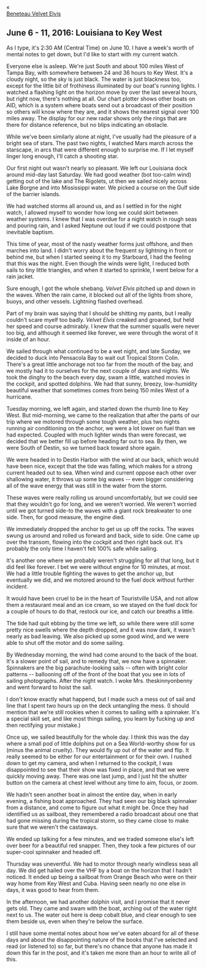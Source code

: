 <div class="top-nav-links"><div class="link-arrow link-arrow-left"><div class="div-left-ticks">«</div><a href="/velvet-elvis/beneteau" class="div-left-text">Beneteau Velvet Elvis</a></div></div>

<h2>June 6 - 11, 2016:  Louisiana to Key West</h2>

As I type, it's 2:30 AM (Central Time) on June 10.  I have a week's worth of mental notes to get down, but I'd like to start with my current watch.

Everyone else is asleep.  We're just South and about 100 miles West of Tampa Bay, with somewhere between 24 and 36 hours to Key West.  It's a cloudy night, so the sky is just black.  The water is just blackness too, except for the little bit of frothiness illuminated by our boat's running lights.  I watched a flashing light on the horizon move by over the last several hours, but right now, there's nothing at all.  Our chart plotter shows other boats on AID, which is a system where boats send out a broadcast of their position so others will know where they are, and it shows the nearest signal over 100 miles away.  The display for our new radar shows only the rings that are there for distance reference, but no blips indicating an obstacle.

While we've been similarly alone at night, I've usually had the pleasure of a bright sea of stars.  The past two nights, I watched Mars march across the starscape, in arcs that were different enough to surprise me.  If I let myself linger long enough, I'll catch a shooting star.

Our first night out wasn't nearly so pleasant.  We left our Louisiana dock around mid-day last Saturday.  We had good weather (bot too-calm wind) getting out of the lake and The Rigolets, ut then we sailed nicely across Lake Borgne and into Mississippi water.  We picked a course on the Gulf side of the barrier islands.

We had watched storms all around us, and as I settled in for the night watch, I allowed myself to wonder how long we could skirt between weather systems.  I knew that I was overdue for a night watch in rough seas and pouring rain, and I asked Neptune out loud if we could postpone that inevitable baptism.

This time of year, most of the nasty weather forms just offshore, and then marches into land.  I didn't worry about the frequent sy lightning in front or behind me, but when I started seeing it to my Starboard, I had the feeling that this was the night.  Even though the winds were light, I reduced both sails to tiny little triangles, and when it started to sprinkle, I went below for a rain jacket.

Sure enough, I got the whole shebang.  <i>Velvet Elvis</i> pitched up and down in the waves.  When the rain came, it blocked out all of the lights from shore, buoys, and other vessels.  Lightning flashed overhead.

Part of my brain was saying that I should be shitting my pants, but I really couldn't scare myelf too badly.  <i>Velvet Elvis</i> creaked and groaned, but held her speed and course admirably.  I knew that the summer squalls were never too big, and although it seemed like forever, we were through the worst of it inside of an hour.

We sailed through what continued to be a wet night, and late Sunday, we decided to duck into Pensacola Bay to wait out Tropical Storm Colin.  There's a great little anchorage not too far from the mouth of the bay, and we mostly had it to ourselves for the next couple of days and nights.  We took the dinghy to the beach every day, swam a little, watched movies in the cockpit, and spotted dolphins.  We had that sunny, breezy, low-humidity beautiful weather that sometimes comes from being 150 miles West of a hurricane.

Tuesday morning, we left again, and started down the rhumb line to Key West.  But mid-morning, we came to the realization that after the parts of our trip where we motored through some tough weather, plus two nights running air conditioning on the anchor, we were a lot lower on fuel than we had expected.  Coupled with much lighter winds than were forecast, we decided that we better fill up before heading far out to sea.  By then, we were South of Destin, so we turned back toward shore again.

We were headed in to Destin Harbor with the wind at our back, which would have been nice, except that the tide was falling, which makes for a strong current headed out to sea.  When wind and current oppose each other over shallowing water, it throws up some big waves -- even bigger considering all of the wave energy that was still in the water from the storm.

These waves were really rolling us around uncomfortably, but we could see that they wouldn't go for long, and we weren't worried.  We weren't worried until we got turned side-to the waves with a giant rock breakwater to one side.  Then, for good measure, the engine died.

We immediately dropped the anchor to get us up off the rocks.  The waves swung us around and rolled us forward and back, side to side.  One came up over the transom, flowing into the cockpit and then right back out.  It's probably the only time I haven't felt 100% safe while sailing.  

It's another one where we probably weren't struggling for all that long, but it did feel like forever.  I bet we were without engine for 10 minutes, at most.  We had a little trouble fighting the waves to get the anchor up, but eventually we did, and we motored around to the fuel dock without further incident.

It would have been cruel to be in the heart of Touristville USA, and not allow them a restaurant meal and an ice cream, so we stayed on the fuel dock for a couple of hours to do that, restock our ice, and catch our breaths a little.

The tide had quit ebbing by the time we left, so while there were still some pretty nice swells where the depth dropped, and it was now dark, it wasn't nearly as bad leaving.  We also picked up some good wind, and we were able to shut off the motor and do some sailing.

By Wednesday morning, the wind had come around to the back of the boat.  It's a slower point of sail, and to remedy that, we now have a spinnaker.  Spinnakers are the big parachute-looking sails -- often with bright color patterns -- ballooning off of the front of the boat that you see in lots of sailing photographs.  After the night watch. I woke Mrs. theskinnyonbenny and went forward to hoist the sail.

I don't know exactly what happend, but I made such a mess out of sail and line that I spent two hours up on the deck untangling the mess.  (I should mention that we're still rookies when it comes to sailing with a spinnaker.  It's a special skill set, and like most things sailing, you learn by fucking up and then rectifying your mistake.)

Once up, we sailed beautifully for the whole day.  I think this was the day where a small pod of little dolphins put on a Sea World-worthy show for us (minus the animal cruelty).  They would fly up out of the water and flip.  It really seemed to be either for our entertainment or for their own.  I rushed down to get my camera, and when I returned to the cockpit, I was disappointed to see that their show was fixed in place, and that we were quickly moving away.  There was one last jump, and I just hit the shutter button on the camera at chest level without any time to aim, focus, or zoom.

We hadn't seen another boat in almost the entire day, when in early evening, a fishing boat approached.  They had seen our big black spinnaker from a distance, and come to figure out what it might be.  Once they had identified us as sailboat, they remembered a radio broadcast about one that had gone missing during the tropical storm, so they came close to make sure that we weren't the castaways.

We ended up talking for a few minutes, and we traded someone else's left over beer for a beautiful red snapper.  Then, they took a few pictures of our super-cool spinnaker and headed off.

Thursday was uneventful.  We had to motor through nearly windless seas all day.  We did get hailed over the VHF by a boat on the horizon that I hadn't noticed.  It ended up being a sailboat from Orange Beach who were on their way home from Key West and Cuba.  Having seen nearly no one else in days, it was good to hear from them.  

In the afternoon, we had another dolphin visit, and I promise that it never gets old.  They came and swam with the boat, arching out of the water right next to us.  The water out here is deep cobalt blue, and clear enough to see them beside us, even when they're below the surface.

I still have some mental notes about how we've eaten aboard for all of these days and about the disappointing nature of the books that I've selected and read (or listened to) so far, but there's no chance that anyone has made it down this far in the post, and it's taken me more than an hour to write all of this.  
